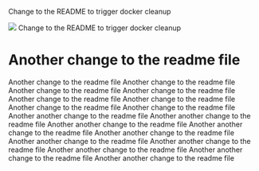 Change to the README to trigger docker cleanup

<a href='https://brainard-jenkins-test.psych.upenn.edu/job/Docker Cleanup'><img src='https://brainard-jenkins-test.psych.upenn.edu/buildStatus/icon?job=Docker Cleanup'></a>
Change to the README to trigger docker cleanup
# Another change to the readme file
Another change to the readme file
Another change to the readme file
Another change to the readme file
Another change to the readme file
Another change to the readme file
Another change to the readme file
Another change to the readme file
Another change to the readme file
Another another change to the readme file
Another another change to the readme file
Another another change to the readme file
Another another change to the readme file
Another another change to the readme file
Another another change to the readme file
Another another change to the readme file
Another another change to the readme file
Another another change to the readme file
Another another change to the readme file
